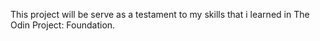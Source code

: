 This project will be serve as a testament to my skills that i learned in The Odin Project: Foundation.